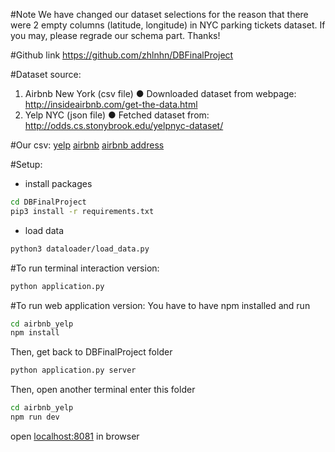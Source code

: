 #Note
We have changed our dataset selections for the reason that there were 2 empty columns (latitude, longitude) in NYC parking tickets dataset. If you may, please regrade our schema part. Thanks!

#Github link
https://github.com/zhlnhn/DBFinalProject

#Dataset source:
1. Airbnb New York (csv file)
● Downloaded dataset from webpage: http://insideairbnb.com/get-the-data.html
2. Yelp NYC (json file)
● Fetched dataset from: http://odds.cs.stonybrook.edu/yelpnyc-dataset/

#Our csv:
[yelp](https://drive.google.com/uc?export=download&id=1aMbNGpvAesBZZ43EBUcmu3HDfn8uQqoe)
[airbnb](https://drive.google.com/uc?export=download&id=1m7OQqGFD5GI-rvlT_talJany4-_GTKcn)
[airbnb address](https://drive.google.com/uc?export=download&id=1U0dC36tkSEAzX7PArwJpSdvslge03XpD)

#Setup:
- install packages
```sh
cd DBFinalProject
pip3 install -r requirements.txt
```
- load data
```sh
python3 dataloader/load_data.py
```


#To run terminal interaction version:
```sh
python application.py
```

#To run web application version:
You have to have npm installed and run
```sh
cd airbnb_yelp
npm install
```
Then, get back to DBFinalProject folder
```sh
python application.py server
```
Then, open another terminal enter this folder
```sh
cd airbnb_yelp
npm run dev
```
open [localhost:8081](localhost:8081/airbnb) in browser
